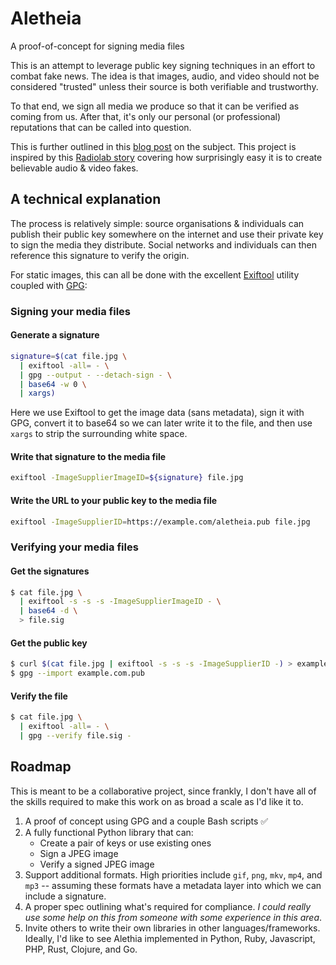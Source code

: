 # Aletheia

A proof-of-concept for signing media files

This is an attempt to leverage public key signing techniques in an effort to
combat fake news.  The idea is that images, audio, and video should not be 
considered "trusted" unless their source is both verifiable and trustworthy.

To that end, we sign all media we produce so that it can be verified as coming 
from us.  After that, it's only our personal (or professional) reputations that
can be called into question.

This is further outlined in this [blog post](https://danielquinn.org/blog/public-key-authentication-for-media-files-why-isnt-this-a-thing/)
on the subject.  This project is inspired by this [Radiolab story](http://futureoffakenews.com/videos.html)
covering how surprisingly easy it is to create believable audio & video fakes.

## A technical explanation

The process is relatively simple: source organisations & individuals can
publish their public key somewhere on the internet and use their private key to
sign the media they distribute.  Social networks and individuals can then 
reference this signature to verify the origin.

For static images, this can all be done with the excellent [Exiftool](https://sno.phy.queensu.ca/~phil/exiftool/)
utility coupled with [GPG](https://www.gnupg.org/):

### Signing your media files

#### Generate a signature

```bash
signature=$(cat file.jpg \
  | exiftool -all= - \
  | gpg --output - --detach-sign - \
  | base64 -w 0 \
  | xargs)
```

Here we use Exiftool to get the image data (sans metadata), sign it with GPG,
convert it to base64 so we can later write it to the file, and then use `xargs`
to strip the surrounding white space.

#### Write that signature to the media file

```bash
exiftool -ImageSupplierImageID=${signature} file.jpg
```

#### Write the URL to your public key to the media file

```bash
exiftool -ImageSupplierID=https://example.com/aletheia.pub file.jpg
```

### Verifying your media files

#### Get the signatures

```bash
$ cat file.jpg \
  | exiftool -s -s -s -ImageSupplierImageID - \
  | base64 -d \
  > file.sig
```

#### Get the public key

```bash
$ curl $(cat file.jpg | exiftool -s -s -s -ImageSupplierID -) > example.com.pub
$ gpg --import example.com.pub
```

#### Verify the file

```bash
$ cat file.jpg \
  | exiftool -all= - \
  | gpg --verify file.sig -
```


## Roadmap

This is meant to be a collaborative project, since frankly, I don't have all of
the skills required to make this work on as broad a scale as I'd like it to.

1. A proof of concept using GPG and a couple Bash scripts ✅
2. A fully functional Python library that can:
    * Create a pair of keys or use existing ones
    * Sign a JPEG image
    * Verify a signed JPEG image
3. Support additional formats.  High priorities include `gif`, `png`, `mkv`,
   `mp4`, and `mp3` -- assuming these formats have a metadata layer into which
   we can include a signature.
4. A proper spec outlining what's required for compliance.  *I could really use
   some help on this from someone with some experience in this area*.
5. Invite others to write their own libraries in other languages/frameworks.
   Ideally, I'd like to see Alethia implemented in Python, Ruby, Javascript,
   PHP, Rust, Clojure, and Go.
